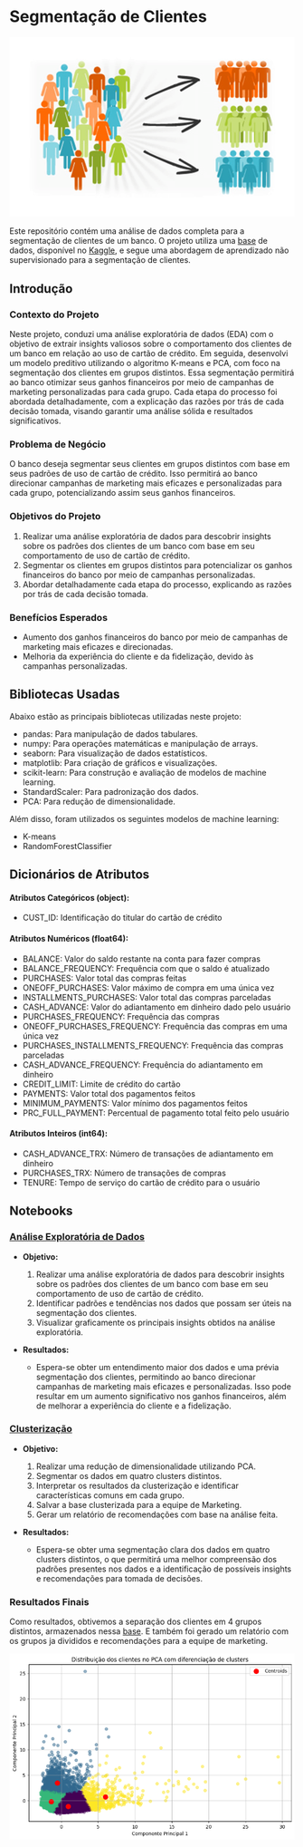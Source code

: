 # Segmentação de Clientes

![Descrição da imagem](https://github.com/waltercrastobr/Segmentacao-Clientes/blob/main/img_segmentacao.png)

Este repositório contém uma análise de dados completa para a segmentação de clientes de um banco. O projeto utiliza uma [base](https://github.com/waltercrastobr/Segmentacao-Clientes/blob/main/Marketing_data.csv) de dados, disponível no [Kaggle](https://www.kaggle.com/arjunbhasin2013/ccdata), e segue uma abordagem de aprendizado não supervisionado para a segmentação de clientes.

## Introdução

### Contexto do Projeto

Neste projeto, conduzi uma análise exploratória de dados (EDA) com o objetivo de extrair insights valiosos sobre o comportamento dos clientes de um banco em relação ao uso de cartão de crédito. Em seguida, desenvolvi um modelo preditivo utilizando o algoritmo K-means e PCA, com foco na segmentação dos clientes em grupos distintos. Essa segmentação permitirá ao banco otimizar seus ganhos financeiros por meio de campanhas de marketing personalizadas para cada grupo. Cada etapa do processo foi abordada detalhadamente, com a explicação das razões por trás de cada decisão tomada, visando garantir uma análise sólida e resultados significativos.

### Problema de Negócio

O banco deseja segmentar seus clientes em grupos distintos com base em seus padrões de uso de cartão de crédito. Isso permitirá ao banco direcionar campanhas de marketing mais eficazes e personalizadas para cada grupo, potencializando assim seus ganhos financeiros.

### Objetivos do Projeto

1. Realizar uma análise exploratória de dados para descobrir insights sobre os padrões dos clientes de um banco com base em seu comportamento de uso de cartão de crédito.
2. Segmentar os clientes em grupos distintos para potencializar os ganhos financeiros do banco por meio de campanhas personalizadas.
3. Abordar detalhadamente cada etapa do processo, explicando as razões por trás de cada decisão tomada.

### Benefícios Esperados

- Aumento dos ganhos financeiros do banco por meio de campanhas de marketing mais eficazes e direcionadas.
- Melhoria da experiência do cliente e da fidelização, devido às campanhas personalizadas.

## Bibliotecas Usadas

Abaixo estão as principais bibliotecas utilizadas neste projeto:

- pandas: Para manipulação de dados tabulares.
- numpy: Para operações matemáticas e manipulação de arrays.
- seaborn: Para visualização de dados estatísticos.
- matplotlib: Para criação de gráficos e visualizações.
- scikit-learn: Para construção e avaliação de modelos de machine learning.
- StandardScaler: Para padronização dos dados.
- PCA: Para redução de dimensionalidade.

Além disso, foram utilizados os seguintes modelos de machine learning:

- K-means
- RandomForestClassifier

## Dicionários de Atributos

#### **Atributos Categóricos (object):**
- CUST_ID: Identificação do titular do cartão de crédito

#### **Atributos Numéricos (float64):**

- BALANCE: Valor do saldo restante na conta para fazer compras
- BALANCE_FREQUENCY: Frequência com que o saldo é atualizado
- PURCHASES: Valor total das compras feitas
- ONEOFF_PURCHASES: Valor máximo de compra em uma única vez
- INSTALLMENTS_PURCHASES: Valor total das compras parceladas
- CASH_ADVANCE: Valor do adiantamento em dinheiro dado pelo usuário
- PURCHASES_FREQUENCY: Frequência das compras
- ONEOFF_PURCHASES_FREQUENCY: Frequência das compras em uma única vez
- PURCHASES_INSTALLMENTS_FREQUENCY: Frequência das compras parceladas
- CASH_ADVANCE_FREQUENCY: Frequência do adiantamento em dinheiro
- CREDIT_LIMIT: Limite de crédito do cartão
- PAYMENTS: Valor total dos pagamentos feitos
- MINIMUM_PAYMENTS: Valor mínimo dos pagamentos feitos
- PRC_FULL_PAYMENT: Percentual de pagamento total feito pelo usuário

#### **Atributos Inteiros (int64):**

- CASH_ADVANCE_TRX: Número de transações de adiantamento em dinheiro
- PURCHASES_TRX: Número de transações de compras
- TENURE: Tempo de serviço do cartão de crédito para o usuário

## Notebooks

### [Análise Exploratória de Dados](https://github.com/waltercrastobr/Segmentacao-Clientes/blob/main/EDA_Segmentacao_Clientes.ipynb)

- **Objetivo:** 
  1. Realizar uma análise exploratória de dados para descobrir insights sobre os padrões dos clientes de um banco com base em seu comportamento de uso de cartão de crédito.
  2. Identificar padrões e tendências nos dados que possam ser úteis na segmentação dos clientes.
  3. Visualizar graficamente os principais insights obtidos na análise exploratória.
     
- **Resultados:**
  - Espera-se obter um entendimento maior dos dados e uma prévia segmentação dos clientes, permitindo ao banco direcionar campanhas de marketing mais eficazes e personalizadas. Isso pode resultar em um aumento significativo nos ganhos financeiros, além de melhorar a experiência do cliente e a fidelização.

### [Clusterização](https://github.com/waltercrastobr/Segmentacao-Clientes/blob/main/Clusterizacao_Segmentacao.ipynb)

- **Objetivo:** 
  1. Realizar uma redução de dimensionalidade utilizando PCA.
  2. Segmentar os dados em quatro clusters distintos.
  3. Interpretar os resultados da clusterização e identificar características comuns em cada grupo.
  4. Salvar a base clusterizada para a equipe de Marketing.
  5. Gerar um relatório de recomendações com base na análise feita.

- **Resultados:**
  - Espera-se obter uma segmentação clara dos dados em quatro clusters distintos, o que permitirá uma melhor compreensão dos padrões presentes nos dados e a identificação de possíveis insights e recomendações para tomada de decisões.


### Resultados Finais

Como resultados, obtivemos a separação dos clientes em 4 grupos distintos, armazenados nessa [base](https://github.com/waltercrastobr/Segmentacao-Clientes/blob/main/cluster_ordenado.csv). E também foi gerado um relatório com os grupos ja divididos e recomendações para a equipe de marketing.

![Descrição da imagem](https://github.com/waltercrastobr/Segmentacao-Clientes/blob/main/img_clusterizacao.png)
